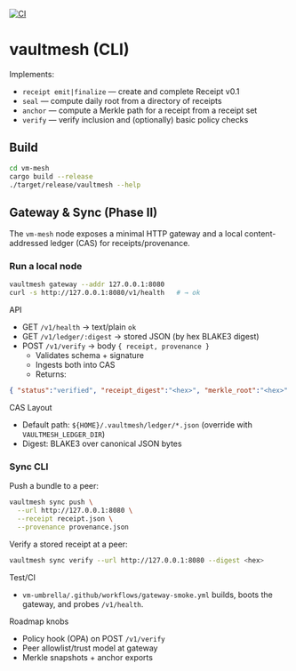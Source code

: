 [![CI](https://github.com/VaultSovereign/vm-mesh/actions/workflows/reuse.yml/badge.svg)](https://github.com/VaultSovereign/vm-mesh/actions)

# vaultmesh (CLI)

Implements:
- `receipt emit|finalize` — create and complete Receipt v0.1
- `seal` — compute daily root from a directory of receipts
- `anchor` — compute a Merkle path for a receipt from a receipt set
- `verify` — verify inclusion and (optionally) basic policy checks

## Build
```bash
cd vm-mesh
cargo build --release
./target/release/vaultmesh --help
```

## Gateway & Sync (Phase II)

The `vm-mesh` node exposes a minimal HTTP gateway and a local content-addressed ledger (CAS) for receipts/provenance.

### Run a local node
```bash
vaultmesh gateway --addr 127.0.0.1:8080
curl -s http://127.0.0.1:8080/v1/health   # → ok
```

API
- GET `/v1/health` → text/plain `ok`
- GET `/v1/ledger/:digest` → stored JSON (by hex BLAKE3 digest)
- POST `/v1/verify` → body `{ receipt, provenance }`
  - Validates schema + signature
  - Ingests both into CAS
  - Returns:

```json
{ "status":"verified", "receipt_digest":"<hex>", "merkle_root":"<hex>" }
```

CAS Layout
- Default path: `${HOME}/.vaultmesh/ledger/*.json` (override with `VAULTMESH_LEDGER_DIR`)
- Digest: BLAKE3 over canonical JSON bytes

### Sync CLI

Push a bundle to a peer:
```bash
vaultmesh sync push \
  --url http://127.0.0.1:8080 \
  --receipt receipt.json \
  --provenance provenance.json
```

Verify a stored receipt at a peer:
```bash
vaultmesh sync verify --url http://127.0.0.1:8080 --digest <hex>
```

Test/CI
- `vm-umbrella/.github/workflows/gateway-smoke.yml` builds, boots the gateway, and probes `/v1/health`.

Roadmap knobs
- Policy hook (OPA) on POST `/v1/verify`
- Peer allowlist/trust model at gateway
- Merkle snapshots + anchor exports
